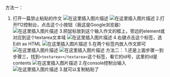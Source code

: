 ﻿
方法一：

 1. 打开一篇禁止粘贴的作文
 	![在这里插入图片描述](https://img-blog.csdnimg.cn/20200512104436255.png)
![在这里插入图片描述](https://img-blog.csdnimg.cn/2020051210450752.png)
2.打开f12控制台，点击这个小按钮（我这是Google浏览器）
![在这里插入图片描述](https://img-blog.csdnimg.cn/2020051210463677.png)
3.把鼠标放到这个输入作文的框上，旁边的element或对应到这个textarea文本域
![在这里插入图片描述](https://img-blog.csdnimg.cn/20200512104808852.png?x-oss-process=image/watermark,type_ZmFuZ3poZW5naGVpdGk,shadow_10,text_aHR0cHM6Ly9ibG9nLmNzZG4ubmV0L2xpdWFybXlsaXU=,size_16,color_FFFFFF,t_70)
4.右键点击这个标签，选Edit as HTML
![在这里插入图片描述](https://img-blog.csdnimg.cn/2020051210513341.png?x-oss-process=image/watermark,type_ZmFuZ3poZW5naGVpdGk,shadow_10,text_aHR0cHM6Ly9ibG9nLmNzZG4ubmV0L2xpdWFybXlsaXU=,size_16,color_FFFFFF,t_70)
5.在两个标签内放入作文即可
![在这里插入图片描述](https://img-blog.csdnimg.cn/20200512105330982.png?x-oss-process=image/watermark,type_ZmFuZ3poZW5naGVpdGk,shadow_10,text_aHR0cHM6Ly9ibG9nLmNzZG4ubmV0L2xpdWFybXlsaXU=,size_16,color_FFFFFF,t_70)
![在这里插入图片描述](https://img-blog.csdnimg.cn/20200512105412527.png?x-oss-process=image/watermark,type_ZmFuZ3poZW5naGVpdGk,shadow_10,text_aHR0cHM6Ly9ibG9nLmNzZG4ubmV0L2xpdWFybXlsaXU=,size_16,color_FFFFFF,t_70)
方法二：
1.还是上面步骤一到步骤三，找到`<textarea></textarea>`这个标签，看它的id号，这里的id是contents
![在这里插入图片描述](https://img-blog.csdnimg.cn/20200512105741667.png)
2.在console控制台输入
![在这里插入图片描述](https://img-blog.csdnimg.cn/20200512105846367.png?x-oss-process=image/watermark,type_ZmFuZ3poZW5naGVpdGk,shadow_10,text_aHR0cHM6Ly9ibG9nLmNzZG4ubmV0L2xpdWFybXlsaXU=,size_16,color_FFFFFF,t_70)
3.就可以复制粘贴了

